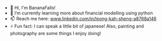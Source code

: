 - 👋 Hi, I'm BananaFalls!
- 🌱 I’m currently learning more about financial modelling using python
- 📫 Reach me here: www.linkedin.com/in/leong-kah-sheng-a8768a146
- ⚡ Fun fact: I can speak a little bit of japanese! Also, painting and photography are some things I enjoy doing!

<!---
BananaFalls/BananaFalls is a ✨ special ✨ repository because its `README.md` (this file) appears on your GitHub profile.
You can click the Preview link to take a look at your changes.
--->
